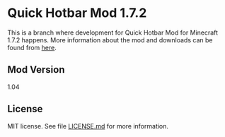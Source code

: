 # Quick Hotbar Mod 1.7.2

This is a branch where development for Quick Hotbar Mod for Minecraft 1.7.2 happens. More information about the mod and downloads can be found from [here](https://github.com/kulttuuri/quick-hotbar-mod).

## Mod Version

1.04

## License

MIT license. See file [LICENSE.md](LICENSE.md) for more information.
